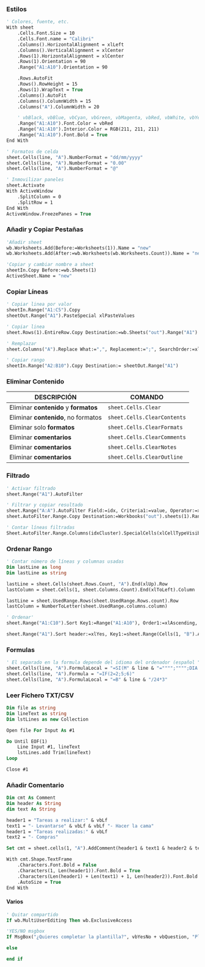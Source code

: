 ### Estilos

```vb
' Colores, fuente, etc.
With sheet
	.Cells.Font.Size = 10
	.Cells.Font.name = "Calibri"
	.Columns().HorizontalAlignment = xlLeft
	.Columns().VerticalAlignment = xlCenter
	.Rows(1).HorizontalAlignment = xlCenter
    .Rows(1).Orientation = 90
    .Range("A1:A10").Orientation = 90

    .Rows.AutoFit
    .Rows().RowHeight = 15
    .Rows(1).WrapText = True
    .Columns().AutoFit
    .Columns().ColumnWidth = 15
    .Columns("A").ColumnWidth = 20

	' vbBlack, vbBlue, vbCyan, vbGreen, vbMagenta, vbRed, vbWhite, vbYellow
	.Range("A1:A10").Font.Color = vbRed
    .Range("A1:A10").Interior.Color = RGB(211, 211, 211)
    .Range("A1:A10").Font.Bold = True
End With

' Formatos de celda
sheet.Cells(line, "A").NumberFormat = "dd/mm/yyyy"
sheet.Cells(line, "A").NumberFormat = "0.00"
sheet.Cells(line, "A").NumberFormat = "@"

' Inmovilizar paneles
sheet.Activate
With ActiveWindow
	.SplitColumn = 0
	.SplitRow = 1
End With
ActiveWindow.FreezePanes = True
```

### Añadir y Copiar Pestañas

```vb
'Añadir sheet
wb.Worksheets.Add(Before:=Worksheets(1)).Name = "new"
wb.Worksheets.Add(After:=wb.Worksheets(wb.Worksheets.Count)).Name = "new"

'Copiar y cambiar nombre a sheet
sheetIn.Copy Before:=wb.Sheets(1)
ActiveSheet.Name = "new"
```

### Copiar Líneas

```vb
' Copiar linea por valor
sheetIn.Range("A1:C5").Copy
sheetOut.Range("A1").PasteSpecial xlPasteValues

' Copiar linea
sheet.Rows(1).EntireRow.Copy Destination:=wb.Sheets("out").Range("A1")

' Remplazar
sheet.Columns("A").Replace What:=",", Replacement:=";", SearchOrder:=xlByColumns, MatchCase:=True

' Copiar rango
sheetIn.Range("A2:B10").Copy Destination:= sheetOut.Range("A1")
```

### Eliminar Contenido

| DESCRIPCIÓN                           | COMANDO                     |
| ------------------------------------- | --------------------------- |
| Eliminar **contenido** y **formatos** | `sheet.Cells.Clear`         |
| Eliminar **contenido**, no formatos   | `sheet.Cells.ClearContents` |
| Eliminar solo **formatos**            | `sheet.Cells.ClearFormats`  |
| Eliminar **comentarios**              | `sheet.Cells.ClearComments` |
| Eliminar **comentarios**              | `sheet.Cells.ClearNotes`    |
| Eliminar **comentarios**              | `sheet.Cells.ClearOutline`  |

### Filtrado

```vb
' Activar filtrado
sheet.Range("A1").AutoFilter

' Filtrar y copiar resultado
sheet.Range("A:A").AutoFilter Field:=idx, Criteria1:=value, Operator:=xlFilterValues
sheet.AutoFilter.Range.Copy Destination:=Workbooks("out").sheets(1).Range("A1")

' Contar líneas filtradas
Sheet.AutoFilter.Range.Columns(idxCluster).SpecialCells(xlCellTypeVisible).Cells.count
```

### Ordenar Rango

```vb
' Contar número de líneas y columnas usadas
Dim lastLine as long
Dim lastLine as string

lastLine = sheet.Cells(sheet.Rows.Count, "A").End(xlUp).Row
lastColumn = sheet.Cells(1, sheet.Columns.Count).End(xlToLeft).Column

lastLine = sheet.UsedRange.Rows(sheet.UsedRange.Rows.count).Row
lastColumn = NumberToLetter(sheet.UsedRange.columns.column)

' Ordenar'
sheet.Range("A1:C10").Sort Key1:=Range("A1:A10"), Order1:=xlAscending, Header:=xlYes

sheet.Range("A1").Sort header:=xlYes, Key1:=sheet.Range(Cells(1, "B").Address), Order1:=xlDescending
```

### Formulas

```vb
' El separado en la formula depende del idioma del ordenador (español ",", ingles ";")
sheet.Cells(line, "A").FormulaLocal = "=SI(M" & line & "="""";"""";DIA.LAB(M" & line & ";0))"
sheet.Cells(line, "A").Formula = "=IF(2=2;5;6)"
sheet.Cells(line, "A").FormulaLocal = "=B" & line & "/24*3"
```

### Leer Fichero TXT/CSV

```vb
Dim file as string
Dim lineText as string
Dim lstLines as new Collection

Open file For Input As #1

Do Until EOF(1)
	Line Input #1, lineText
	lstLines.add Trim(lineText)
Loop

Close #1
```

### Añadir Comentario

```vb
Dim cmt As Comment
Dim header As String
dim text As String

header1 = "Tareas a realizar:" & vbLf
text1 = "- Levantarse" & vbLf & vbLf "- Hacer la cama"
header1 = "Tareas realizadas:" & vbLf
text2 = "- Compras"

Set cmt = sheet.cells(1, "A").AddComment(header1 & text1 & header2 & text2)

With cmt.Shape.TextFrame
    .Characters.Font.Bold = False
    .Characters(1, Len(header1)).Font.Bold = True
    .Characters(Len(header1) + Len(text1) + 1, Len(header2)).Font.Bold = True
    .AutoSize = True
End With
```

#### Varios

```vb
' Quitar compartido
If wb.MultiUserEditing Then wb.ExclusiveAccess
```

```vb
'YES/NO msgbox
If MsgBox("¿Quieres completar la plantilla?", vbYesNo + vbQuestion, "Plantilla") = vbYes Then

else

end if
```
